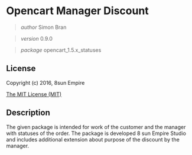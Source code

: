 Opencart Manager Discount
========


>*author* Simon Bran

>*version* 0.9.0

>*package* opencart_1.5.x_statuses


License
-------
Copyright (c) 2016, 8sun Empire

[The MIT License (MIT)](https://opensource.org/licenses/mit-license.php)

Description
-----------

The given package is intended for work of the customer and the manager with statuses of the order. 
The package is developed 8 sun Empire Studio 
and includes additional extension about purpose of the discount by the manager.